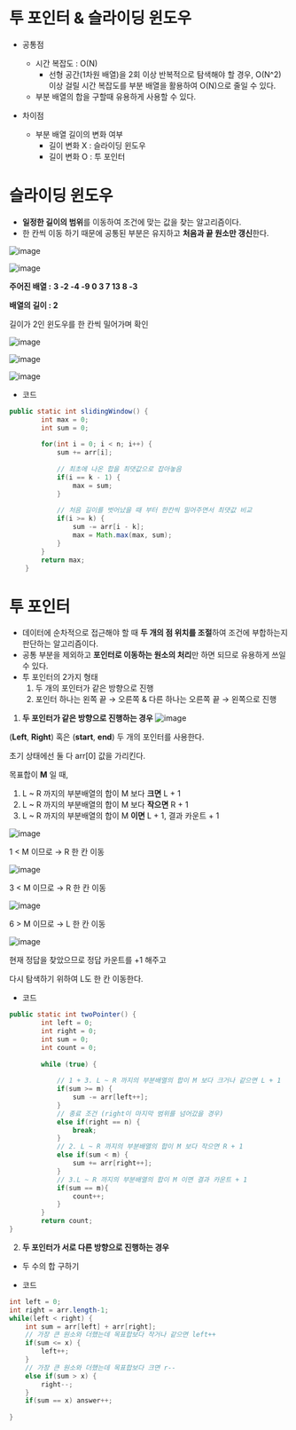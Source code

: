 # 투 포인터 & 슬라이딩 윈도우
- 공통점
  - 시간 복잡도 : O(N)
    - 선형 공간(1차원 배열)을 2회 이상 반복적으로 탐색해야 할 경우, O(N^2) 이상 걸릴 시간 복잡도를 부분 배열을 활용하여 O(N)으로 줄일 수 있다.
  - 부분 배열의 합을 구할때 유용하게 사용할 수 있다.

- 차이점
  - 부분 배열 길이의 변화 여부
    - 길이 변화 X : 슬라이딩 윈도우
    - 길이 변화 O : 투 포인터

# 슬라이딩 윈도우

- **일정한 길이의 범위**를 이동하여 조건에 맞는 값을 찾는 알고리즘이다.
- 한 칸씩 이동 하기 때문에 공통된 부분은 유지하고 **처음과 끝 원소만 갱신**한다.
    
![image](https://img1.daumcdn.net/thumb/R1280x0/?scode=mtistory2&fname=https%3A%2F%2Fblog.kakaocdn.net%2Fdn%2Fb2CWOH%2Fbtq4RVfK580%2FXHj7HfOVxm0CDNcWxek72k%2Fimg.jpg)
    

![image](https://blog.kakaocdn.net/dn/bdvVkW/btrsW92CXSO/08PAFS6ET6tttAWLcJJ9c0/img.png)

**주어진 배열 :** **3 -2 -4 -9 0 3 7 13 8 -3**

**배열의 길이 : 2**

길이가 2인 윈도우를 한 칸씩 밀어가며 확인

![image](https://blog.kakaocdn.net/dn/WLqDY/btrsTc0nKZi/QSxIIfZFqBUxoTk0HiW78k/img.png)

![image](https://blog.kakaocdn.net/dn/cTtmdu/btrsXFz9ax0/wlpppuWeZhYH3xnbOLfQfK/img.png)

![image](https://blog.kakaocdn.net/dn/b3QF5L/btrsXr9SNZQ/dXzPJes0KSp8cSrRffdkrK/img.png)

- 코드
```java
public static int slidingWindow() {
    	int max = 0;
    	int sum = 0;
    	
    	for(int i = 0; i < n; i++) {
    		sum += arr[i];
    		
    		// 최초에 나온 합을 최댓값으로 잡아놓음
    		if(i == k - 1) {
    			max = sum;				
    		}
    		
    		// 처음 길이를 벗어났을 때 부터 한칸씩 밀어주면서 최댓값 비교
    		if(i >= k) {
    			sum -= arr[i - k];
    			max = Math.max(max, sum);   
    		}
    	}   	
    	return max;
    }
```

 
# 투 포인터
- 데이터에 순차적으로 접근해야 할 때 **두 개의 점 위치를 조절**하여 조건에 부합하는지 판단하는 알고리즘이다.
- 공통 부분을 제외하고 **포인터로 이동하는 원소의 처리**만 하면 되므로 유용하게 쓰일 수 있다.
- 투 포인터의 2가지 형태
    1. 두 개의 포인터가 같은 방향으로 진행
    2. 포인터 하나는 왼쪽 끝 → 오른쪽 & 다른 하나는 오른쪽 끝 → 왼쪽으로 진행

1. **두 포인터가 같은 방향으로 진행하는 경우**
![image](https://blog.kakaocdn.net/dn/be6ejH/btrsTcTxrPR/3gTcfA7DcLeYP5JWFeSgzK/img.png)

(**Left**, **Right**) 혹은 (**start**, **end**) 두 개의 포인터를 사용한다.

초기 상태에선 둘 다 arr[0] 값을 가리킨다.

목표합이 **M** 일 때,

1. L ~ R 까지의 부분배열의 합이 M 보다 **크면** L + 1
2. L ~ R 까지의 부분배열의 합이 M 보다 **작으면** R + 1
3. L ~ R 까지의 부분배열의 합이 M **이면** L + 1, 결과 카운트 + 1


![image](https://blog.kakaocdn.net/dn/be6ejH/btrsTcTxrPR/3gTcfA7DcLeYP5JWFeSgzK/img.png)

1 < M 이므로 → R 한 칸 이동

![image](https://blog.kakaocdn.net/dn/CHSkV/btrsW83E971/pKvmBYXCdUPik5jm4t1Mf1/img.png)

3 < M 이므로 → R 한 칸 이동

![image](https://blog.kakaocdn.net/dn/c8Rjas/btrsUcZ3Dp9/Ns93K08TjHNT3RmIk59FQK/img.png)

6 > M 이므로 → L 한 칸 이동

![image](https://blog.kakaocdn.net/dn/ZKUyq/btrsTd5WCWU/8y0eMmBj2c10AUcHDPEzOK/img.png)

현재 정답을 찾았으므로 정답 카운트를 +1 해주고

다시 탐색하기 위하여 L도 한 칸 이동한다.

- 코드
```java
public static int twoPointer() {
    	int left = 0; 
    	int right = 0;
    	int sum = 0;
    	int count = 0;
    	
    	while (true) {
    		
      		// 1 + 3. L ~ R 까지의 부분배열의 합이 M 보다 크거나 같으면 L + 1
      		if(sum >= m) {
      			sum -= arr[left++];
      		}
      		// 종료 조건 (right이 마지막 범위를 넘어갔을 경우)
      		else if(right == n) {
      			break;
      		}
      		// 2. L ~ R 까지의 부분배열의 합이 M 보다 작으면 R + 1
      		else if(sum < m) {
      			sum += arr[right++];
      		}
      		// 3.L ~ R 까지의 부분배열의 합이 M 이면 결과 카운트 + 1
      		if(sum == m){
      			count++;
      		}
    	}	
    	return count;
}
```

2. **두 포인터가 서로 다른 방향으로 진행하는 경우**
- 두 수의 합 구하기

- 코드
```java
int left = 0; 
int right = arr.length-1;
while(left < right) {
    int sum = arr[left] + arr[right];
    // 가장 큰 원소와 더했는데 목표합보다 작거나 같으면 left++
    if(sum <= x) {
        left++;
    }
    // 가장 큰 원소와 더했는데 목표합보다 크면 r--
    else if(sum > x) {
        right--;
    }
    if(sum == x) answer++;
  
}
```
